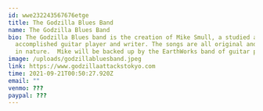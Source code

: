 ```yaml
---
id: wwe232243567676etge
title: The Godzilla Blues Band
name: The Godzilla Blues Band
bio: The Godzilla Blues band is the creation of Mike Smull, a studied and
  accomplished guitar player and writer. The songs are all original and rocking
  in nature.  Mike will be backed up by the EarthWorks band of guitar players.
image: /uploads/godzillabluesband.jpeg
link: https://www.godzillaattackstokyo.com
time: 2021-09-21T00:50:27.920Z
email: ""
venmo: ???
paypal: ???
---
```

